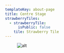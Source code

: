 ```yaml
---
templateKey: about-page
title: Centre Stage
strawberryTiles:
  - strawberryTile:
      isPublic: false
    tile: Strawberry Tile
---
```

<figure><img src="https://res.cloudinary.com/strawberryfair/image/upload/v1654334250/CENTRE_STAGE_LATEST_yij8uo.jpg" alt="alt" class="html-embedded-image-medium"></figure>
